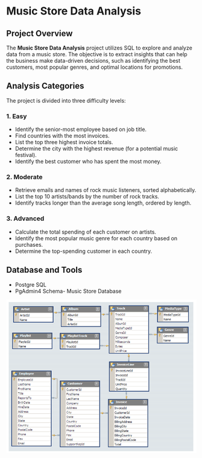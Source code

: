 # Music Store Data Analysis

## Project Overview
The **Music Store Data Analysis** project utilizes SQL to explore and analyze data from a music store. The objective is to extract insights that can help the business make data-driven decisions, such as identifying the best customers, most popular genres, and optimal locations for promotions.

## Analysis Categories
The project is divided into three difficulty levels:

### 1. Easy
- Identify the senior-most employee based on job title.
- Find countries with the most invoices.
- List the top three highest invoice totals.
- Determine the city with the highest revenue (for a potential music festival).
- Identify the best customer who has spent the most money.

### 2. Moderate
- Retrieve emails and names of rock music listeners, sorted alphabetically.
- List the top 10 artists/bands by the number of rock tracks.
- Identify tracks longer than the average song length, ordered by length.

### 3. Advanced
- Calculate the total spending of each customer on artists.
- Identify the most popular music genre for each country based on purchases.
- Determine the top-spending customer in each country.

## Database and Tools
- Postgre SQL
- PgAdmin4
Schema- Music Store Database

![Alt Text](https://github.com/Kalpesh-Rajput/Music_Store_Analysis_SQL/blob/main/MusicDatabaseSchema.png)
